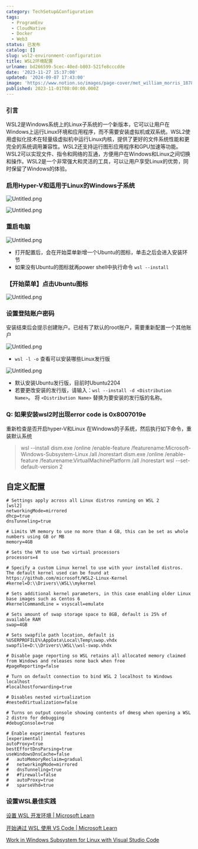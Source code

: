 ```yaml
---
category: TechSetup&Configuration
tags:
  - ProgramEnv
  - CloudNative
  - Docker
  - Web3
status: 已发布
catalog: []
slug: wsl2-environment-configuration
title: WSL2环境配置
urlname: bd266599-5cec-40ed-b803-521fe8cccdde
date: '2023-11-27 15:37:00'
updated: '2024-09-07 17:43:00'
image: 'https://www.notion.so/images/page-cover/met_william_morris_1878.jpg'
published: 2023-11-01T08:00:00.000Z
---
```


### 引言


WSL2是Windows系统上的Linux子系统的一个新版本，它可以让用户在Windows上运行Linux环境和应用程序，而不需要安装虚拟机或双系统。WSL2使用虚拟化技术在轻量级虚拟机中运行Linux内核，提供了更好的文件系统性能和更完全的系统调用兼容性。WSL2还支持运行图形应用程序和GPU加速等功能。WSL2可以实现文件、指令和网络的互通，方便用户在Windows和Linux之间切换和操作。WSL2是一个非常强大和灵活的工具，可以让用户享受Linux的优势，同时保留了Windows的体验。


### 启用Hyper-V和适用于Linux的Windows子系统


![Untitled.png](https://prod-files-secure.s3.us-west-2.amazonaws.com/5d24fe63-e567-4804-86f9-9fdc62e13082/62efe4d1-37d6-4606-a7b8-34dcd63ff38a/Untitled.png?X-Amz-Algorithm=AWS4-HMAC-SHA256&X-Amz-Content-Sha256=UNSIGNED-PAYLOAD&X-Amz-Credential=ASIAZI2LB4666IRQWQER%2F20250129%2Fus-west-2%2Fs3%2Faws4_request&X-Amz-Date=20250129T213249Z&X-Amz-Expires=3600&X-Amz-Security-Token=IQoJb3JpZ2luX2VjEI3%2F%2F%2F%2F%2F%2F%2F%2F%2F%2FwEaCXVzLXdlc3QtMiJHMEUCIQDAwl%2BBxHho8W2VajOR0ipLt9sJhAJcLxX6S58xOOtjKAIgZD98tLSEf1hEqwUu3sVyE7K4jB8GvV9qPi9%2FEYSAgycqiAQIlv%2F%2F%2F%2F%2F%2F%2F%2F%2F%2FARAAGgw2Mzc0MjMxODM4MDUiDNHpxe9vvGegvIKPtircAyGR0kqWdT0t9wBi0hH2cNwkrzq00%2Bt39wFTImbxOjHrn1qs%2BxloQopOatUldlJITXUhwpRK%2BxquaIKwo%2BshBNDKnI%2FFZgE%2BVLJ1ZY4PJ6UMlMplANakpySdgrwiIGSWOxh7ZCsKdBiQ6efiYbiJCbABFc%2Fp4SDpSLpLuyHKh%2FuOTgFteHZYSSxlYFxMQGFeNfTkxemztwzHaOxUEdloOWfrN0Axy3Uujwz0LiTzJtF%2FM7ZJL2PxOxYMF%2BFwAcTexa3%2FEwqZCVDxekKfNB1Boo8ZCUwR9syzQnFY5RhIdKCCEZ3MC%2BjA9EuQzsAGC3oY65O69fXon2mWheqhFOHJFmREBjZRo6o8IvVEwlrJbYqlVI0HfbNlcvKq2Cq71ankBKNCeuQ1gaujGQqTq1geN6u8XC%2FKpeekCeVf3VWqnddMfyjHqgHBfXyfQp%2BBq7I3DPTiIOmrHnZOwPg%2Bk0v4%2BTmmLYF86CKHTYlEYcHWUOVsdMqKgVxb8H3xh%2Bj4ROC0w%2B00Hpu9lbLmSZdFC2%2BzS%2BcLyaUtaDXTnUQwQ%2BmLcAeHVG4t5MWMD1uDyIxqmTpc6mR6tPfIxFsSfSGPQv7KDLJ%2BUXNbutbkrCix5kA%2FyWpq2fQmMnEugbOJHX7%2BMJep6rwGOqUBuYC8Thx9z9CjdQkYcnWgTAeRbqA4MTX2ICA0EzFpxm2fARHm5kAuCRPuCox1Ns81Hlx2mmSXZ1CmY09PtclHu08UgWaDPL9Mv8tcikhIY65YNpCK%2B%2B2zR1%2FcLU61hMybz471IOi4NKwBhRrorXTY3GljTtW37AGoAQZt5BtSt5BHzk7qWrV9yL9AFaOfZJFQzYgT%2FRuHrGDCm8ZopH%2FSFs3XE1ET&X-Amz-Signature=e10743f00b339a790c3d67f93d84542a8aab2bd1500a4b08eeb849c8e5d2baa8&X-Amz-SignedHeaders=host&x-id=GetObject)


![Untitled.png](https://prod-files-secure.s3.us-west-2.amazonaws.com/5d24fe63-e567-4804-86f9-9fdc62e13082/74866fe6-9ce5-4055-94c5-4900f6f5ff8b/Untitled.png?X-Amz-Algorithm=AWS4-HMAC-SHA256&X-Amz-Content-Sha256=UNSIGNED-PAYLOAD&X-Amz-Credential=ASIAZI2LB4666IRQWQER%2F20250129%2Fus-west-2%2Fs3%2Faws4_request&X-Amz-Date=20250129T213249Z&X-Amz-Expires=3600&X-Amz-Security-Token=IQoJb3JpZ2luX2VjEI3%2F%2F%2F%2F%2F%2F%2F%2F%2F%2FwEaCXVzLXdlc3QtMiJHMEUCIQDAwl%2BBxHho8W2VajOR0ipLt9sJhAJcLxX6S58xOOtjKAIgZD98tLSEf1hEqwUu3sVyE7K4jB8GvV9qPi9%2FEYSAgycqiAQIlv%2F%2F%2F%2F%2F%2F%2F%2F%2F%2FARAAGgw2Mzc0MjMxODM4MDUiDNHpxe9vvGegvIKPtircAyGR0kqWdT0t9wBi0hH2cNwkrzq00%2Bt39wFTImbxOjHrn1qs%2BxloQopOatUldlJITXUhwpRK%2BxquaIKwo%2BshBNDKnI%2FFZgE%2BVLJ1ZY4PJ6UMlMplANakpySdgrwiIGSWOxh7ZCsKdBiQ6efiYbiJCbABFc%2Fp4SDpSLpLuyHKh%2FuOTgFteHZYSSxlYFxMQGFeNfTkxemztwzHaOxUEdloOWfrN0Axy3Uujwz0LiTzJtF%2FM7ZJL2PxOxYMF%2BFwAcTexa3%2FEwqZCVDxekKfNB1Boo8ZCUwR9syzQnFY5RhIdKCCEZ3MC%2BjA9EuQzsAGC3oY65O69fXon2mWheqhFOHJFmREBjZRo6o8IvVEwlrJbYqlVI0HfbNlcvKq2Cq71ankBKNCeuQ1gaujGQqTq1geN6u8XC%2FKpeekCeVf3VWqnddMfyjHqgHBfXyfQp%2BBq7I3DPTiIOmrHnZOwPg%2Bk0v4%2BTmmLYF86CKHTYlEYcHWUOVsdMqKgVxb8H3xh%2Bj4ROC0w%2B00Hpu9lbLmSZdFC2%2BzS%2BcLyaUtaDXTnUQwQ%2BmLcAeHVG4t5MWMD1uDyIxqmTpc6mR6tPfIxFsSfSGPQv7KDLJ%2BUXNbutbkrCix5kA%2FyWpq2fQmMnEugbOJHX7%2BMJep6rwGOqUBuYC8Thx9z9CjdQkYcnWgTAeRbqA4MTX2ICA0EzFpxm2fARHm5kAuCRPuCox1Ns81Hlx2mmSXZ1CmY09PtclHu08UgWaDPL9Mv8tcikhIY65YNpCK%2B%2B2zR1%2FcLU61hMybz471IOi4NKwBhRrorXTY3GljTtW37AGoAQZt5BtSt5BHzk7qWrV9yL9AFaOfZJFQzYgT%2FRuHrGDCm8ZopH%2FSFs3XE1ET&X-Amz-Signature=a0a7ffc1ac1a0148dc7a14823440db626dac0f34e3836d425aecb4fb970362f4&X-Amz-SignedHeaders=host&x-id=GetObject)


### 重启电脑


![Untitled.png](https://prod-files-secure.s3.us-west-2.amazonaws.com/5d24fe63-e567-4804-86f9-9fdc62e13082/ed8ca255-2fda-4c1b-9b1a-f1896300e8e7/Untitled.png?X-Amz-Algorithm=AWS4-HMAC-SHA256&X-Amz-Content-Sha256=UNSIGNED-PAYLOAD&X-Amz-Credential=ASIAZI2LB4666IRQWQER%2F20250129%2Fus-west-2%2Fs3%2Faws4_request&X-Amz-Date=20250129T213250Z&X-Amz-Expires=3600&X-Amz-Security-Token=IQoJb3JpZ2luX2VjEI3%2F%2F%2F%2F%2F%2F%2F%2F%2F%2FwEaCXVzLXdlc3QtMiJHMEUCIQDAwl%2BBxHho8W2VajOR0ipLt9sJhAJcLxX6S58xOOtjKAIgZD98tLSEf1hEqwUu3sVyE7K4jB8GvV9qPi9%2FEYSAgycqiAQIlv%2F%2F%2F%2F%2F%2F%2F%2F%2F%2FARAAGgw2Mzc0MjMxODM4MDUiDNHpxe9vvGegvIKPtircAyGR0kqWdT0t9wBi0hH2cNwkrzq00%2Bt39wFTImbxOjHrn1qs%2BxloQopOatUldlJITXUhwpRK%2BxquaIKwo%2BshBNDKnI%2FFZgE%2BVLJ1ZY4PJ6UMlMplANakpySdgrwiIGSWOxh7ZCsKdBiQ6efiYbiJCbABFc%2Fp4SDpSLpLuyHKh%2FuOTgFteHZYSSxlYFxMQGFeNfTkxemztwzHaOxUEdloOWfrN0Axy3Uujwz0LiTzJtF%2FM7ZJL2PxOxYMF%2BFwAcTexa3%2FEwqZCVDxekKfNB1Boo8ZCUwR9syzQnFY5RhIdKCCEZ3MC%2BjA9EuQzsAGC3oY65O69fXon2mWheqhFOHJFmREBjZRo6o8IvVEwlrJbYqlVI0HfbNlcvKq2Cq71ankBKNCeuQ1gaujGQqTq1geN6u8XC%2FKpeekCeVf3VWqnddMfyjHqgHBfXyfQp%2BBq7I3DPTiIOmrHnZOwPg%2Bk0v4%2BTmmLYF86CKHTYlEYcHWUOVsdMqKgVxb8H3xh%2Bj4ROC0w%2B00Hpu9lbLmSZdFC2%2BzS%2BcLyaUtaDXTnUQwQ%2BmLcAeHVG4t5MWMD1uDyIxqmTpc6mR6tPfIxFsSfSGPQv7KDLJ%2BUXNbutbkrCix5kA%2FyWpq2fQmMnEugbOJHX7%2BMJep6rwGOqUBuYC8Thx9z9CjdQkYcnWgTAeRbqA4MTX2ICA0EzFpxm2fARHm5kAuCRPuCox1Ns81Hlx2mmSXZ1CmY09PtclHu08UgWaDPL9Mv8tcikhIY65YNpCK%2B%2B2zR1%2FcLU61hMybz471IOi4NKwBhRrorXTY3GljTtW37AGoAQZt5BtSt5BHzk7qWrV9yL9AFaOfZJFQzYgT%2FRuHrGDCm8ZopH%2FSFs3XE1ET&X-Amz-Signature=ca6939996a415f56edad4fcd6109c3ed596936bb6e648fdfaebe5cf7d7297045&X-Amz-SignedHeaders=host&x-id=GetObject)

- 打开配置后，会在开始菜单新增一个Ubuntu的图标，单击之后会进入安装环节
- 如果没有Ubuntu的图标就再power shell中执行命令 `wsl --install`

### 【开始菜单】点击Ubuntu图标


![Untitled.png](https://prod-files-secure.s3.us-west-2.amazonaws.com/5d24fe63-e567-4804-86f9-9fdc62e13082/d7415a12-f453-43fe-a604-a208d85638a3/Untitled.png?X-Amz-Algorithm=AWS4-HMAC-SHA256&X-Amz-Content-Sha256=UNSIGNED-PAYLOAD&X-Amz-Credential=ASIAZI2LB4666IRQWQER%2F20250129%2Fus-west-2%2Fs3%2Faws4_request&X-Amz-Date=20250129T213249Z&X-Amz-Expires=3600&X-Amz-Security-Token=IQoJb3JpZ2luX2VjEI3%2F%2F%2F%2F%2F%2F%2F%2F%2F%2FwEaCXVzLXdlc3QtMiJHMEUCIQDAwl%2BBxHho8W2VajOR0ipLt9sJhAJcLxX6S58xOOtjKAIgZD98tLSEf1hEqwUu3sVyE7K4jB8GvV9qPi9%2FEYSAgycqiAQIlv%2F%2F%2F%2F%2F%2F%2F%2F%2F%2FARAAGgw2Mzc0MjMxODM4MDUiDNHpxe9vvGegvIKPtircAyGR0kqWdT0t9wBi0hH2cNwkrzq00%2Bt39wFTImbxOjHrn1qs%2BxloQopOatUldlJITXUhwpRK%2BxquaIKwo%2BshBNDKnI%2FFZgE%2BVLJ1ZY4PJ6UMlMplANakpySdgrwiIGSWOxh7ZCsKdBiQ6efiYbiJCbABFc%2Fp4SDpSLpLuyHKh%2FuOTgFteHZYSSxlYFxMQGFeNfTkxemztwzHaOxUEdloOWfrN0Axy3Uujwz0LiTzJtF%2FM7ZJL2PxOxYMF%2BFwAcTexa3%2FEwqZCVDxekKfNB1Boo8ZCUwR9syzQnFY5RhIdKCCEZ3MC%2BjA9EuQzsAGC3oY65O69fXon2mWheqhFOHJFmREBjZRo6o8IvVEwlrJbYqlVI0HfbNlcvKq2Cq71ankBKNCeuQ1gaujGQqTq1geN6u8XC%2FKpeekCeVf3VWqnddMfyjHqgHBfXyfQp%2BBq7I3DPTiIOmrHnZOwPg%2Bk0v4%2BTmmLYF86CKHTYlEYcHWUOVsdMqKgVxb8H3xh%2Bj4ROC0w%2B00Hpu9lbLmSZdFC2%2BzS%2BcLyaUtaDXTnUQwQ%2BmLcAeHVG4t5MWMD1uDyIxqmTpc6mR6tPfIxFsSfSGPQv7KDLJ%2BUXNbutbkrCix5kA%2FyWpq2fQmMnEugbOJHX7%2BMJep6rwGOqUBuYC8Thx9z9CjdQkYcnWgTAeRbqA4MTX2ICA0EzFpxm2fARHm5kAuCRPuCox1Ns81Hlx2mmSXZ1CmY09PtclHu08UgWaDPL9Mv8tcikhIY65YNpCK%2B%2B2zR1%2FcLU61hMybz471IOi4NKwBhRrorXTY3GljTtW37AGoAQZt5BtSt5BHzk7qWrV9yL9AFaOfZJFQzYgT%2FRuHrGDCm8ZopH%2FSFs3XE1ET&X-Amz-Signature=edc04cd9e4ff247f864dc20236c923bdd4f2722d110d7d91e9d990c90f4a5373&X-Amz-SignedHeaders=host&x-id=GetObject)


### 设置登陆账户密码


安装结束后会提示创建账户。已经有了默认的root账户，需要重新配置一个其他账户


![Untitled.png](https://prod-files-secure.s3.us-west-2.amazonaws.com/5d24fe63-e567-4804-86f9-9fdc62e13082/bb38a6ce-031e-4122-9787-de509d2240bf/Untitled.png?X-Amz-Algorithm=AWS4-HMAC-SHA256&X-Amz-Content-Sha256=UNSIGNED-PAYLOAD&X-Amz-Credential=ASIAZI2LB4666IRQWQER%2F20250129%2Fus-west-2%2Fs3%2Faws4_request&X-Amz-Date=20250129T213249Z&X-Amz-Expires=3600&X-Amz-Security-Token=IQoJb3JpZ2luX2VjEI3%2F%2F%2F%2F%2F%2F%2F%2F%2F%2FwEaCXVzLXdlc3QtMiJHMEUCIQDAwl%2BBxHho8W2VajOR0ipLt9sJhAJcLxX6S58xOOtjKAIgZD98tLSEf1hEqwUu3sVyE7K4jB8GvV9qPi9%2FEYSAgycqiAQIlv%2F%2F%2F%2F%2F%2F%2F%2F%2F%2FARAAGgw2Mzc0MjMxODM4MDUiDNHpxe9vvGegvIKPtircAyGR0kqWdT0t9wBi0hH2cNwkrzq00%2Bt39wFTImbxOjHrn1qs%2BxloQopOatUldlJITXUhwpRK%2BxquaIKwo%2BshBNDKnI%2FFZgE%2BVLJ1ZY4PJ6UMlMplANakpySdgrwiIGSWOxh7ZCsKdBiQ6efiYbiJCbABFc%2Fp4SDpSLpLuyHKh%2FuOTgFteHZYSSxlYFxMQGFeNfTkxemztwzHaOxUEdloOWfrN0Axy3Uujwz0LiTzJtF%2FM7ZJL2PxOxYMF%2BFwAcTexa3%2FEwqZCVDxekKfNB1Boo8ZCUwR9syzQnFY5RhIdKCCEZ3MC%2BjA9EuQzsAGC3oY65O69fXon2mWheqhFOHJFmREBjZRo6o8IvVEwlrJbYqlVI0HfbNlcvKq2Cq71ankBKNCeuQ1gaujGQqTq1geN6u8XC%2FKpeekCeVf3VWqnddMfyjHqgHBfXyfQp%2BBq7I3DPTiIOmrHnZOwPg%2Bk0v4%2BTmmLYF86CKHTYlEYcHWUOVsdMqKgVxb8H3xh%2Bj4ROC0w%2B00Hpu9lbLmSZdFC2%2BzS%2BcLyaUtaDXTnUQwQ%2BmLcAeHVG4t5MWMD1uDyIxqmTpc6mR6tPfIxFsSfSGPQv7KDLJ%2BUXNbutbkrCix5kA%2FyWpq2fQmMnEugbOJHX7%2BMJep6rwGOqUBuYC8Thx9z9CjdQkYcnWgTAeRbqA4MTX2ICA0EzFpxm2fARHm5kAuCRPuCox1Ns81Hlx2mmSXZ1CmY09PtclHu08UgWaDPL9Mv8tcikhIY65YNpCK%2B%2B2zR1%2FcLU61hMybz471IOi4NKwBhRrorXTY3GljTtW37AGoAQZt5BtSt5BHzk7qWrV9yL9AFaOfZJFQzYgT%2FRuHrGDCm8ZopH%2FSFs3XE1ET&X-Amz-Signature=a103f39041ae2eeed822c1147bf4656bc6d3a1b16702b3c1b5bf46ac75fa64f7&X-Amz-SignedHeaders=host&x-id=GetObject)

- `wsl -l -o` 查看可以安装哪些Linux发行版

![Untitled.png](https://prod-files-secure.s3.us-west-2.amazonaws.com/5d24fe63-e567-4804-86f9-9fdc62e13082/4b4e5e2f-4e13-4651-8884-559a62c38137/Untitled.png?X-Amz-Algorithm=AWS4-HMAC-SHA256&X-Amz-Content-Sha256=UNSIGNED-PAYLOAD&X-Amz-Credential=ASIAZI2LB4666IRQWQER%2F20250129%2Fus-west-2%2Fs3%2Faws4_request&X-Amz-Date=20250129T213249Z&X-Amz-Expires=3600&X-Amz-Security-Token=IQoJb3JpZ2luX2VjEI3%2F%2F%2F%2F%2F%2F%2F%2F%2F%2FwEaCXVzLXdlc3QtMiJHMEUCIQDAwl%2BBxHho8W2VajOR0ipLt9sJhAJcLxX6S58xOOtjKAIgZD98tLSEf1hEqwUu3sVyE7K4jB8GvV9qPi9%2FEYSAgycqiAQIlv%2F%2F%2F%2F%2F%2F%2F%2F%2F%2FARAAGgw2Mzc0MjMxODM4MDUiDNHpxe9vvGegvIKPtircAyGR0kqWdT0t9wBi0hH2cNwkrzq00%2Bt39wFTImbxOjHrn1qs%2BxloQopOatUldlJITXUhwpRK%2BxquaIKwo%2BshBNDKnI%2FFZgE%2BVLJ1ZY4PJ6UMlMplANakpySdgrwiIGSWOxh7ZCsKdBiQ6efiYbiJCbABFc%2Fp4SDpSLpLuyHKh%2FuOTgFteHZYSSxlYFxMQGFeNfTkxemztwzHaOxUEdloOWfrN0Axy3Uujwz0LiTzJtF%2FM7ZJL2PxOxYMF%2BFwAcTexa3%2FEwqZCVDxekKfNB1Boo8ZCUwR9syzQnFY5RhIdKCCEZ3MC%2BjA9EuQzsAGC3oY65O69fXon2mWheqhFOHJFmREBjZRo6o8IvVEwlrJbYqlVI0HfbNlcvKq2Cq71ankBKNCeuQ1gaujGQqTq1geN6u8XC%2FKpeekCeVf3VWqnddMfyjHqgHBfXyfQp%2BBq7I3DPTiIOmrHnZOwPg%2Bk0v4%2BTmmLYF86CKHTYlEYcHWUOVsdMqKgVxb8H3xh%2Bj4ROC0w%2B00Hpu9lbLmSZdFC2%2BzS%2BcLyaUtaDXTnUQwQ%2BmLcAeHVG4t5MWMD1uDyIxqmTpc6mR6tPfIxFsSfSGPQv7KDLJ%2BUXNbutbkrCix5kA%2FyWpq2fQmMnEugbOJHX7%2BMJep6rwGOqUBuYC8Thx9z9CjdQkYcnWgTAeRbqA4MTX2ICA0EzFpxm2fARHm5kAuCRPuCox1Ns81Hlx2mmSXZ1CmY09PtclHu08UgWaDPL9Mv8tcikhIY65YNpCK%2B%2B2zR1%2FcLU61hMybz471IOi4NKwBhRrorXTY3GljTtW37AGoAQZt5BtSt5BHzk7qWrV9yL9AFaOfZJFQzYgT%2FRuHrGDCm8ZopH%2FSFs3XE1ET&X-Amz-Signature=245a3dc4464abecb89e4a307e7727d85b0fb469f847f16f1834d3ffaa69a9307&X-Amz-SignedHeaders=host&x-id=GetObject)

- 默认安装Ubuntu发行版，目前时Ubuntu2204
- 若要更改安装的发行版，请输入：`wsl --install -d <Distribution Name>`。 将 `<Distribution Name>` 替换为要安装的发行版的名称。

### Q: 如果安装wsl2时出现error code is 0x8007019e


重新检查是否开启hyper-V和Linux 在Windows的子系统，然后执行如下命令，重装默认系统

> wsl --install
> dism.exe /online /enable-feature /featurename:Microsoft-Windows-Subsystem-Linux /all /norestart
> dism.exe /online /enable-feature /featurename:VirtualMachinePlatform /all /norestart
> wsl --set-default-version 2

## 自定义配置


```shell
# Settings apply across all Linux distros running on WSL 2
[wsl2]
networkingMode=mirrored
dhcp=true
dnsTunneling=true

# Limits VM memory to use no more than 4 GB, this can be set as whole numbers using GB or MB
memory=4GB 

# Sets the VM to use two virtual processors
processors=4

# Specify a custom Linux kernel to use with your installed distros. The default kernel used can be found at https://github.com/microsoft/WSL2-Linux-Kernel
#kernel=D:\\Drivers\\WSL\\mykernel

# Sets additional kernel parameters, in this case enabling older Linux base images such as Centos 6
#kernelCommandLine = vsyscall=emulate

# Sets amount of swap storage space to 8GB, default is 25% of available RAM
swap=4GB

# Sets swapfile path location, default is %USERPROFILE%\AppData\Local\Temp\swap.vhdx
swapfile=D:\\Drivers\\WSL\\wsl-swap.vhdx

# Disable page reporting so WSL retains all allocated memory claimed from Windows and releases none back when free
#pageReporting=false

# Turn on default connection to bind WSL 2 localhost to Windows localhost
#localhostforwarding=true

# Disables nested virtualization
#nestedVirtualization=false

# Turns on output console showing contents of dmesg when opening a WSL 2 distro for debugging
#debugConsole=true

# Enable experimental features
[experimental]
autoProxy=true
bestEffortDnsParsing=true
useWindowsDnsCache=false
#   autoMemoryReclaim=gradual
#   networkingMode=mirrored
#   dnsTunneling=true
#   #firewall=false
#   autoProxy=true
#   sparseVhd=true
```


### 设置WSL最佳实践


[设置 WSL 开发环境 | Microsoft Learn](https://learn.microsoft.com/zh-cn/windows/wsl/setup/environment#set-up-your-linux-username-and-password)


[开始通过 WSL 使用 VS Code | Microsoft Learn](https://learn.microsoft.com/zh-cn/windows/wsl/tutorials/wsl-vscode)


[Work in Windows Subsystem for Linux with Visual Studio Code](https://code.visualstudio.com/docs/remote/wsl-tutorial)

